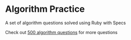 # Algorithm Practice
A set of algorithm questions solved using Ruby with Specs

Check out [500 algorithm questions](https://techiedelight.quora.com/500-Data-Structures-and-Algorithms-interview-questions-and-their-solutions?share=1&utm_medium=email&utm_source=hackernewsletter&utm_term=code) for more questions
